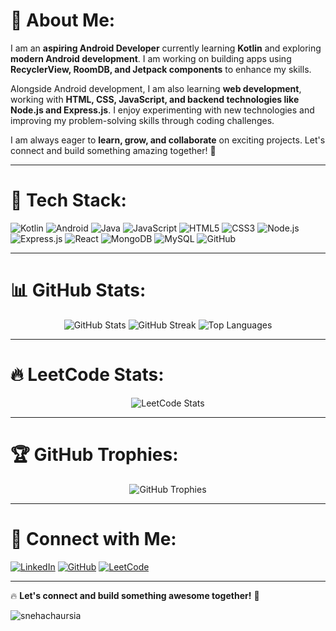 # 💫 About Me:
I am an **aspiring Android Developer** currently learning **Kotlin** and exploring **modern Android development**. I am working on building apps using **RecyclerView, RoomDB, and Jetpack components** to enhance my skills.  

Alongside Android development, I am also learning **web development**, working with **HTML, CSS, JavaScript, and backend technologies like Node.js and Express.js**. I enjoy experimenting with new technologies and improving my problem-solving skills through coding challenges.  

I am always eager to **learn, grow, and collaborate** on exciting projects. Let's connect and build something amazing together! 🚀  


---

# 🚀 Tech Stack:
![Kotlin](https://img.shields.io/badge/Kotlin-%230095D5.svg?style=flat&logo=kotlin&logoColor=white)
![Android](https://img.shields.io/badge/Android-%233DDC84.svg?style=flat&logo=android&logoColor=white)
![Java](https://img.shields.io/badge/Java-%23ED8B00.svg?style=flat&logo=openjdk&logoColor=white)
![JavaScript](https://img.shields.io/badge/JavaScript-%23F7DF1E.svg?style=flat&logo=javascript&logoColor=black)
![HTML5](https://img.shields.io/badge/HTML5-%23E34F26.svg?style=flat&logo=html5&logoColor=white)
![CSS3](https://img.shields.io/badge/CSS3-%231572B6.svg?style=flat&logo=css3&logoColor=white)
![Node.js](https://img.shields.io/badge/Node.js-%23339933.svg?style=flat&logo=nodedotjs&logoColor=white)
![Express.js](https://img.shields.io/badge/Express.js-%23000000.svg?style=flat&logo=express&logoColor=white)
![React](https://img.shields.io/badge/React-%2361DAFB.svg?style=flat&logo=react&logoColor=black)
![MongoDB](https://img.shields.io/badge/MongoDB-%2347A248.svg?style=flat&logo=mongodb&logoColor=white)
![MySQL](https://img.shields.io/badge/MySQL-%2300f.svg?style=flat&logo=mysql&logoColor=white)
![GitHub](https://img.shields.io/badge/GitHub-%23181717.svg?style=flat&logo=github&logoColor=white)


---

# 📊 GitHub Stats:
<div align="center">
  <img src="https://github-readme-stats.vercel.app/api?username=ramoliyaYug&show_icons=true&theme=radical" alt="GitHub Stats" />
  <img src="https://github-readme-streak-stats.herokuapp.com/?user=ramoliyaYug&theme=radical" alt="GitHub Streak" />
  <img src="https://github-readme-stats.vercel.app/api/top-langs/?username=ramoliyaYug&layout=compact&theme=radical" alt="Top Languages" />
</div>

---

# 🔥 LeetCode Stats:
<div align="center">
  <img src="https://leetcard.jacoblin.cool/ramoliyaYug?theme=dark&ext=heatmap" alt="LeetCode Stats" />
</div>

---

# 🏆 GitHub Trophies:
<div align="center">
  <img src="https://github-profile-trophy.vercel.app/?username=ramoliyaYug&theme=radical&no-frame=true&margin-w=15&margin-h=15&row=1&column=6" alt="GitHub Trophies" />
</div>

---

# 🤝 Connect with Me:
[![LinkedIn](https://img.shields.io/badge/LinkedIn-%230077B5.svg?style=flat&logo=linkedin&logoColor=white)](https://linkedin.com/in/yug-ramoliya-25a3b0308)
[![GitHub](https://img.shields.io/badge/GitHub-%23181717.svg?style=flat&logo=github&logoColor=white)](https://github.com/ramoliyaYug)
[![LeetCode](https://img.shields.io/badge/LeetCode-%23FFA116.svg?style=flat&logo=leetcode&logoColor=black)](https://leetcode.com/ramoliyaYug)

---

🔥 **Let's connect and build something awesome together!** 🚀
<p align="left"> <img src="https://komarev.com/ghpvc/?username=ramoliyaYug&label=Profile%20views&color=0e75b6&style=flat" alt="snehachaursia" /> </p>
